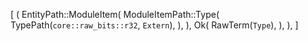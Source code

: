 [
    (
        EntityPath::ModuleItem(
            ModuleItemPath::Type(
                TypePath(`core::raw_bits::r32`, `Extern`),
            ),
        ),
        Ok(
            RawTerm(`Type`),
        ),
    ),
]